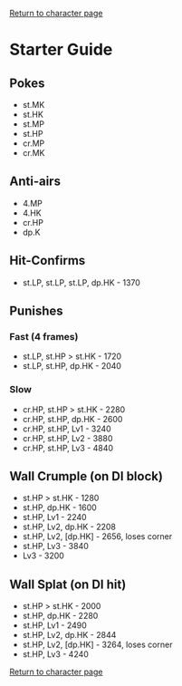 [Return to character page](./index.md)  

# Starter Guide

## Pokes

- st.MK
- st.HK
- st.MP
- st.HP
- cr.MP
- cr.MK

## Anti-airs

- 4.MP
- 4.HK
- cr.HP
- dp.K

## Hit-Confirms

- st.LP, st.LP, st.LP, dp.HK - 1370

## Punishes

### Fast (4 frames)

- st.LP, st.HP > st.HK - 1720
- st.LP, st.HP, dp.HK - 2040

### Slow

- cr.HP, st.HP > st.HK - 2280
- cr.HP, st.HP, dp.HK - 2600
- cr.HP, st.HP, Lv1 - 3240
- cr.HP, st.HP, Lv2 - 3880
- cr.HP, st.HP, Lv3 - 4840

## Wall Crumple (on DI block)

- st.HP > st.HK - 1280
- st.HP, dp.HK - 1600
- st.HP, Lv1 - 2240
- st.HP, Lv2, dp.HK - 2208
- st.HP, Lv2, [dp.HK] - 2656, loses corner
- st.HP, Lv3 - 3840
- Lv3 - 3200

## Wall Splat (on DI hit)

- st.HP > st.HK - 2000
- st.HP, dp.HK - 2280
- st.HP, Lv1 - 2490
- st.HP, Lv2, dp.HK - 2844
- st.HP, Lv2, [dp.HK] - 3264, loses corner
- st.HP, Lv3 - 4240

[Return to character page](./index.md)  
